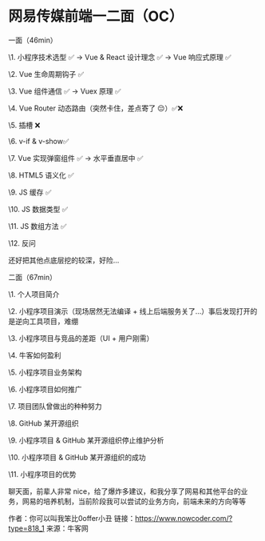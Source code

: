 # 网易传媒前端一二面（OC）

一面（46min）

\1. 小程序技术选型 ✅ -> Vue & React 设计理念 ✅ -> Vue 响应式原理 ✅

\2. Vue 生命周期钩子 ✅

\3. Vue 组件通信 ✅ -> Vuex 原理 ✅

\4. Vue Router 动态路由（突然卡住，差点寄了 😔）✅❌

\5. 插槽 ❌

\6. v-if & v-show✅

\7. Vue 实现弹窗组件 ✅ -> 水平垂直居中 ✅

\8. HTML5 语义化 ✅

\9. JS 缓存 ✅

\10. JS 数据类型 ✅

\11. JS 数组方法 ✅

\12. 反问

还好把其他点底层挖的较深，好险...

二面（67min）

\1. 个人项目简介

\2. 小程序项目演示（现场居然无法编译 + 线上后端服务关了...）事后发现打开的是逆向工具项目，难绷

\3. 小程序项目与竞品的差距（UI + 用户刚需）

\4. 牛客如何盈利

\5. 小程序项目业务架构

\6. 小程序项目如何推广

\7. 项目团队曾做出的种种努力

\8. GitHub 某开源组织

\9. 小程序项目 & GitHub 某开源组织停止维护分析

\10. 小程序项目 & GitHub 某开源组织的成功

\11. 小程序项目的优势

聊天面，前辈人非常 nice，给了爆炸多建议，和我分享了网易和其他平台的业务，网易的培养机制，当前阶段我可以尝试的业务方向，前端未来的方向等等



作者：你可以叫我笨比0offer小丑
链接：https://www.nowcoder.com/?type=818_1
来源：牛客网